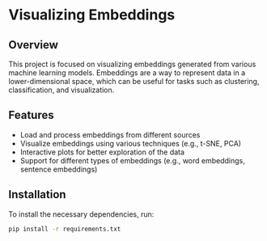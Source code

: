 # Visualizing Embeddings

## Overview
This project is focused on visualizing embeddings generated from various machine learning models. Embeddings are a way to represent data in a lower-dimensional space, which can be useful for tasks such as clustering, classification, and visualization.

## Features
- Load and process embeddings from different sources
- Visualize embeddings using various techniques (e.g., t-SNE, PCA)
- Interactive plots for better exploration of the data
- Support for different types of embeddings (e.g., word embeddings, sentence embeddings)

## Installation
To install the necessary dependencies, run:
```bash
pip install -r requirements.txt